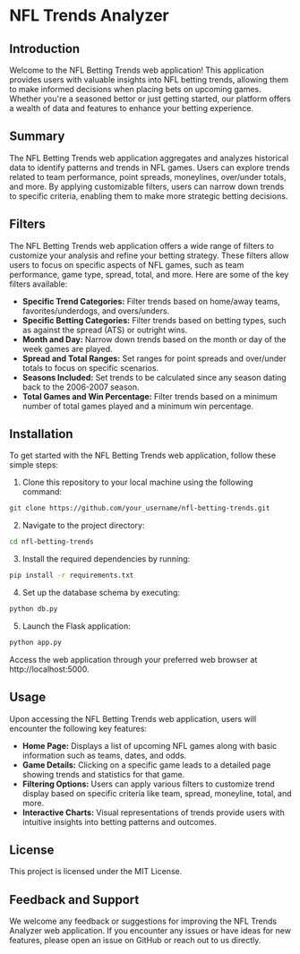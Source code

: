# NFL Trends Analyzer

## Introduction
Welcome to the NFL Betting Trends web application! This application provides users with valuable insights into NFL betting trends, allowing them to make informed decisions when placing bets on upcoming games. Whether you're a seasoned bettor or just getting started, our platform offers a wealth of data and features to enhance your betting experience.

## Summary
The NFL Betting Trends web application aggregates and analyzes historical data to identify patterns and trends in NFL games. Users can explore trends related to team performance, point spreads, moneylines, over/under totals, and more. By applying customizable filters, users can narrow down trends to specific criteria, enabling them to make more strategic betting decisions.

## Filters
The NFL Betting Trends web application offers a wide range of filters to customize your analysis and refine your betting strategy. These filters allow users to focus on specific aspects of NFL games, such as team performance, game type, spread, total, and more. Here are some of the key filters available:

- **Specific Trend Categories:** Filter trends based on home/away teams, favorites/underdogs, and overs/unders.
- **Specific Betting Categories:** Filter trends based on betting types, such as against the spread (ATS) or outright wins.
- **Month and Day:** Narrow down trends based on the month or day of the week games are played.
- **Spread and Total Ranges:** Set ranges for point spreads and over/under totals to focus on specific scenarios.
- **Seasons Included:** Set trends to be calculated since any season dating back to the 2006-2007 season.
- **Total Games and Win Percentage:** Filter trends based on a minimum number of total games played and a minimum win percentage.

## Installation
To get started with the NFL Betting Trends web application, follow these simple steps:

1. Clone this repository to your local machine using the following command:
```bash
git clone https://github.com/your_username/nfl-betting-trends.git
```

2. Navigate to the project directory:
```bash
cd nfl-betting-trends
```

3. Install the required dependencies by running:
```bash
pip install -r requirements.txt
```

4. Set up the database schema by executing:
```bash
python db.py
```

5. Launch the Flask application:
```bash
python app.py
```
Access the web application through your preferred web browser at http://localhost:5000.

## Usage
Upon accessing the NFL Betting Trends web application, users will encounter the following key features:

- **Home Page:** Displays a list of upcoming NFL games along with basic information such as teams, dates, and odds.
- **Game Details:** Clicking on a specific game leads to a detailed page showing trends and statistics for that game.
- **Filtering Options:** Users can apply various filters to customize trend display based on specific criteria like team, spread, moneyline, total, and more.
- **Interactive Charts:** Visual representations of trends provide users with intuitive insights into betting patterns and outcomes.

## License
This project is licensed under the MIT License.

## Feedback and Support
We welcome any feedback or suggestions for improving the NFL Trends Analyzer web application. If you encounter any issues or have ideas for new features, please open an issue on GitHub or reach out to us directly.

